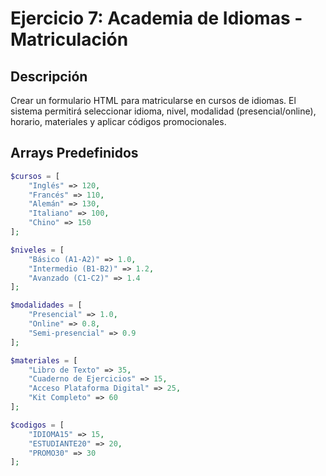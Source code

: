 # Ejercicio 7: Academia de Idiomas - Matriculación

## Descripción
Crear un formulario HTML para matricularse en cursos de idiomas. El sistema permitirá seleccionar idioma, nivel, modalidad (presencial/online), horario, materiales y aplicar códigos promocionales.

## Arrays Predefinidos
```php
$cursos = [
    "Inglés" => 120,
    "Francés" => 110,
    "Alemán" => 130,
    "Italiano" => 100,
    "Chino" => 150
];

$niveles = [
    "Básico (A1-A2)" => 1.0,
    "Intermedio (B1-B2)" => 1.2,
    "Avanzado (C1-C2)" => 1.4
];

$modalidades = [
    "Presencial" => 1.0,
    "Online" => 0.8,
    "Semi-presencial" => 0.9
];

$materiales = [
    "Libro de Texto" => 35,
    "Cuaderno de Ejercicios" => 15,
    "Acceso Plataforma Digital" => 25,
    "Kit Completo" => 60
];

$codigos = [
    "IDIOMA15" => 15,
    "ESTUDIANTE20" => 20,
    "PROMO30" => 30
];
```
